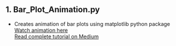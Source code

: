 ## 1.  Bar_Plot_Animation.py 
- Creates animation of bar plots using matplotlib python package <br>
[Watch animation here](https://www.youtube.com/watch?v=jqSuaRpCnro) <br>
[Read complete tutorial on Medium](https://medium.com/@dc.aichara/making-animated-bar-plots-of-top-16-cryptocurrencies-market-capitalization-price-and-volume-7889788af264)

